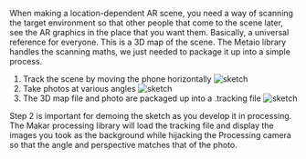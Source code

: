 When making a location-dependent AR scene, you need a way of scanning the target environment so that other people that come to the scene later, see the AR graphics in the place that you want them. Basically, a universal reference for everyone. This is a 3D map of the scene. The Metaio library handles the scanning maths, we just needed to package it up into a simple process.

1. Track the scene by moving the phone horizontally
![sketch](https://raw.github.com/robclouth/devart-template/master/project_images/tracking1.jpg)
2. Take photos at various angles
![sketch](https://raw.github.com/robclouth/devart-template/master/project_images/tracking2.jpg)
3. The 3D map file and photo are packaged up into a .tracking file
![sketch](https://raw.github.com/robclouth/devart-template/master/project_images/tracking3.jpg)

Step 2 is important for demoing the sketch as you develop it in processing. The Makar processing library will load the tracking file and display the images you took as the background while hijacking the Processing camera so that the angle and perspective matches that of the photo.